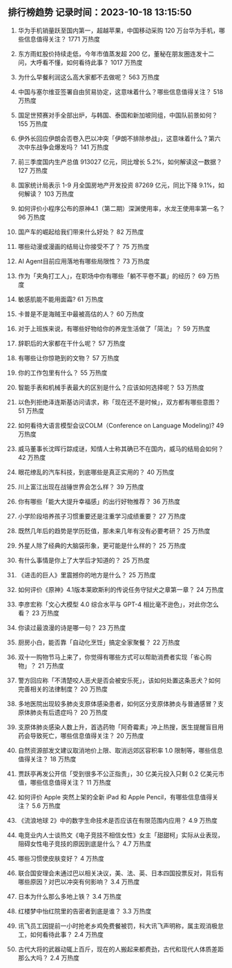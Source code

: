 
## 排行榜趋势 记录时间：2023-10-18 13:15:50
  
  1. 华为手机销量跃至国内第一，超越苹果，中国移动采购 120 万台华为手机，哪些信息值得关注？ 1771 万热度
    
  2. 东方雨虹股价持续走低，今年市值蒸发超 200 亿，董秘在朋友圈连发十二问，大呼看不懂，如何看待此事？ 1017 万热度
    
  3. 为什么早餐利润这么高大家都不去做呢？ 563 万热度
    
  4. 中国与塞尔维亚签署自由贸易协定，这意味着什么？哪些信息值得关注？ 518 万热度
    
  5. 国足世预赛对手全部出炉，与韩国、泰国和新加坡同组，中国队前景如何？ 155 万热度
    
  6. 伊外长回应伊朗会否卷入巴以冲突「伊朗不排除参战」，这意味着什么？第六次中东战争会爆发吗？ 141 万热度
    
  7. 前三季度国内生产总值 913027 亿元，同比增长 5.2%，如何解读这一数据？ 127 万热度
    
  8. 国家统计局表示 1-9 月全国房地产开发投资 87269 亿元，同比下降 9.1%，如何解读？ 103 万热度
    
  9. 如何评价小程序公布的原神4.1（第二期）深渊使用率，水龙王使用率第一名？ 96 万热度
    
  10. 国产车的崛起给我们带来什么好处？ 82 万热度
    
  11. 哪些动漫或漫画的结局让你接受不了？ 75 万热度
    
  12. AI Agent目前应用落地有哪些局限性？ 73 万热度
    
  13. 作为「夹角打工人」，在职场中你有哪些「躺不平卷不赢」的经历？ 69 万热度
    
  14. 敏感肌能不能用面霜? 61 万热度
    
  15. 卡普是不是海贼王中最被高估的人？ 60 万热度
    
  16. 对于上班族来说，有哪些好物给你的养宠生活做了「简法」？ 59 万热度
    
  17. 辞职后的大家都在干什么呢？ 57 万热度
    
  18. 有哪些让你惊艳到的文物？ 57 万热度
    
  19. 你的工作包里有什么？ 55 万热度
    
  20. 智能手表和机械手表最大的区别是什么？应该如何选择呢？ 53 万热度
    
  21. 以色列拒绝泽连斯基访问请求，称「现在还不是时候」，双方都有哪些意图？ 51 万热度
    
  22. 如何看待大语言模型会议COLM（Conference on Language Modeling)? 49 万热度
    
  23. 威马董事长沈晖行踪成谜，知情人士称其确已不在国内，威马的结局会如何？ 42 万热度
    
  24. 眼花缭乱的汽车科技，到底哪些是真正实用的？ 40 万热度
    
  25. 川上富江出现在战锤世界会怎么样？ 39 万热度
    
  26. 你有哪些「能大大提升幸福感」的出行好物推荐？ 36 万热度
    
  27. 小学阶段培养孩子习惯重要还是注重学习成绩重要？ 27 万热度
    
  28. 既然几年后的趋势是学历贬值，那未来几年有没有必要考研？ 25 万热度
    
  29. 外星人除了经典的大脑袋形象，更可能是什么样的？ 25 万热度
    
  30. 有什么事情是你上了大学后才知道的？ 25 万热度
    
  31. 《进击的巨人》里震撼你的地方是什么？ 25 万热度
    
  32. 如何评价《原神》4.1版本莱欧斯利的传说任务守狱犬之章第一章？ 24 万热度
    
  33. 李彦宏称「文心大模型 4.0 综合水平与 GPT-4 相比毫不逊色」，对此你怎么看？ 23 万热度
    
  34. 你读过最浪漫的诗是哪一句？ 23 万热度
    
  35. 厨房小白，能否靠「自动化烹饪」搞定全家聚餐？ 22 万热度
    
  36. 双十一购物节马上来了，你觉得有哪些方式可以帮助消费者实现「省心购物」？ 21 万热度
    
  37. 警方回应称「不清楚咬人恶犬是否会被安乐死」，该如何处置这条恶犬？如何完善相关的法律制度？ 20 万热度
    
  38. 多地医院出现较多肺炎支原体感染患者，如何区分支原体肺炎与普通感冒？支原体肺炎有后遗症吗？ 20 万热度
    
  39. 支原体肺炎感染人数上升，首选药物「阿奇霉素」冲上热搜，医生提醒盲目用药会导致死亡，哪些信息值得关注？ 20 万热度
    
  40. 自然资源部发文建议取消地价上限、取消远郊区容积率 1.0 限制等，哪些信息值得关注？ 18 万热度
    
  41. 贾跃亭再发公开信「受到很多不公正指责」，30 亿美元投入只剩 0.2 亿美元市值，哪些信息值得关注？ 11 万热度
    
  42. 如何评价 Apple 突然上架的全新 iPad 和 Apple Pencil，有哪些信息值得关注？ 5.6 万热度
    
  43. 《流浪地球 2》中的数字生命技术是否应该在有限范围内应用？ 4.9 万热度
    
  44. 电竞业内人士谈热文《电子竞技不相信女性》女主「甜甜柯」实际从业表现，阻碍女性电子竞技的原因到底是什么？ 4.7 万热度
    
  45. 哪些习惯使皮肤变好？ 4 万热度
    
  46. 联合国安理会未通过巴以相关决议，美、法、英、日本四国投票反对，背后有哪些原因？对巴以冲突有何影响？ 3.4 万热度
    
  47. 日本为什么那么多地上铁？ 3.4 万热度
    
  48. 红楼梦中怡红院里的告密者到底是谁？ 3.3 万热度
    
  49. 讯飞员工因提前一小时抢老乡鸡免费餐被罚，科大讯飞声明称，属主观消极怠工，如何看待此事？ 2.4 万热度
    
  50. 古代大将的武器动辄上百斤，现在的人搬起来都费劲，古代和现代人体质差距那么大吗？ 2.4 万热度
    